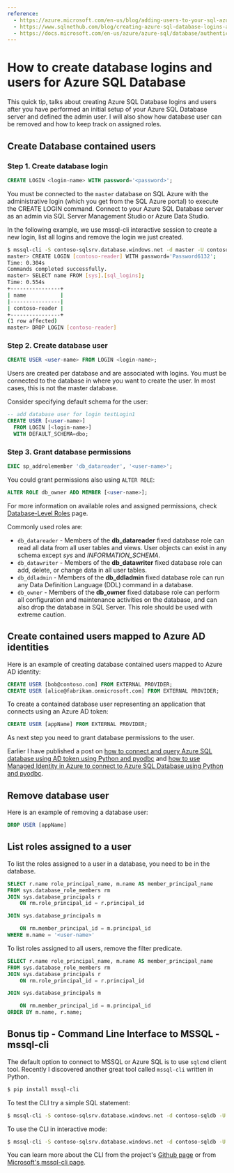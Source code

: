 ```yaml
---
reference:
  - https://azure.microsoft.com/en-us/blog/adding-users-to-your-sql-azure-database/
  - https://www.sqlnethub.com/blog/creating-azure-sql-database-logins-and-users/
  - https://docs.microsoft.com/en-us/azure/azure-sql/database/authentication-aad-configure?tabs=azure-powershell
---
```


# How to create database logins and users for Azure SQL Database

This quick tip, talks about creating Azure SQL Database logins and users after you have performed an initial setup of your Azure SQL Database server and defined the admin user. I will also show how database user can be removed and how to keep track on assigned roles.

## Create Database contained users

### Step 1. Create database login

```sql
CREATE LOGIN <login-name> WITH password='<password>';
```

You must be connected to the `master` database on SQL Azure with the administrative login (which you get from the SQL Azure portal) to execute the CREATE LOGIN command. Connect to your Azure SQL Database server as an admin via SQL Server Management Studio or Azure Data Studio.

In the following example, we use mssql-cli interactive session to create a new login, list all logins and remove the login we just created.

```bash
$ mssql-cli -S contoso-sqlsrv.database.windows.net -d master -U contoso-dbo -P contoso-dbo-password
master> CREATE LOGIN [contoso-reader] WITH password='Password6132';
Time: 0.304s
Commands completed successfully.
master> SELECT name FROM [sys].[sql_logins];
Time: 0.554s
+----------------+
| name           |
|----------------|
| contoso-reader |
+----------------+
(1 row affected)
master> DROP LOGIN [contoso-reader]
```



### Step 2. Create database user

```sql
CREATE USER <user-name> FROM LOGIN <login-name>;
```

Users are created per database and are associated with logins. You must be connected to the database in where you want to create the user. In most cases, this is not the master database. 

Consider specifying default schema for the user:

```sql
-- add database user for login testLogin1
CREATE USER [<user-name>]
  FROM LOGIN [<login-name>]
  WITH DEFAULT_SCHEMA=dbo;
```



### Step 3. Grant database permissions

```sql
EXEC sp_addrolemember 'db_datareader', '<user-name>';
```

You could grant permissions also using `ALTER ROLE`:

```sql
ALTER ROLE db_owner ADD MEMBER [<user-name>];
```

For more information on available roles and assigned permissions, check [Database-Level Roles](https://docs.microsoft.com/en-us/sql/relational-databases/security/authentication-access/database-level-roles?view=sql-server-ver15) page.

Commonly used roles are:

* `db_datareader` - Members of the **db_datareader** fixed database role can read all data from all user tables and views. User objects can exist in any schema except *sys* and *INFORMATION_SCHEMA*.
* `db_datawriter` - Members of the **db_datawriter** fixed database role can add, delete, or change data in all user tables.
* `db_ddladmin` - Members of the **db_ddladmin** fixed database role can run any Data Definition Language (DDL) command in a database.
* `db_owner` - Members of the **db_owner** fixed database role can perform all configuration and maintenance activities on the database, and can also drop the database in SQL Server. This role should be used with extreme caution.

## Create contained users mapped to Azure AD identities

Here is an example of creating database contained users mapped to Azure AD identity:

```sql
CREATE USER [bob@contoso.com] FROM EXTERNAL PROVIDER;
CREATE USER [alice@fabrikam.onmicrosoft.com] FROM EXTERNAL PROVIDER;
```

To create a contained database user representing an application that connects using an Azure AD token:

```sql
CREATE USER [appName] FROM EXTERNAL PROVIDER;
```

As next step you need to grant database permissions to the user.

Earlier I have published a post on [how to connect and query Azure SQL database using AD token using Python and pyodbc](howto-connect-and-query-sql-database-with-token-using-python-and-pyodbc.md) and [how to use Managed Identity in Azure to connect to Azure SQL Database using Python and pyodbc](how-to-connect-sql-database-app-service-managed-identity-python-pyodbc.md).

## Remove database user

Here is an example of removing a database user:

```sql
DROP USER [appName]
```



## List roles assigned to a user

To list the roles assigned to a user in a database, you need to be in the database.

```sql
SELECT r.name role_principal_name, m.name AS member_principal_name
FROM sys.database_role_members rm 
JOIN sys.database_principals r 
    ON rm.role_principal_id = r.principal_id

JOIN sys.database_principals m 

    ON rm.member_principal_id = m.principal_id
WHERE m.name = '<user-name>'
```

To list roles assigned to all users, remove the filter predicate.

```sql
SELECT r.name role_principal_name, m.name AS member_principal_name
FROM sys.database_role_members rm 
JOIN sys.database_principals r 
    ON rm.role_principal_id = r.principal_id

JOIN sys.database_principals m 

    ON rm.member_principal_id = m.principal_id
ORDER BY m.name, r.name;
```

## Bonus tip - Command Line Interface to MSSQL - mssql-cli

The default option to connect to MSSQL or Azure SQL is to use `sqlcmd` client tool. Recently I discovered another great tool called `mssql-cli` written in Python.

```bash
$ pip install mssql-cli
```

To test the CLI try a simple SQL statement:

```bash
$ mssql-cli -S contoso-sqlsrv.database.windows.net -d contoso-sqldb -U contoso-sqldb-reader -P contoso-password -Q "SELECT GETDATE()"
```

To use the CLI in interactive mode:

```bash
$ mssql-cli -S contoso-sqlsrv.database.windows.net -d contoso-sqldb -U contoso-sqldb-reader -P contoso-password
```

You can learn more about the CLI from the project's [Github page](https://github.com/dbcli/mssql-cli) or from [Microsoft's mssql-cli page](https://docs.microsoft.com/en-us/sql/tools/mssql-cli?view=sql-server-ver15).

